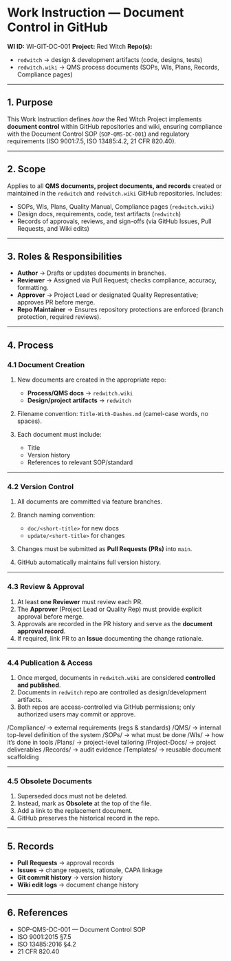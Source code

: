 # **Work Instruction — Document Control in GitHub**

**WI ID:** WI-GIT-DC-001
**Project:** Red Witch
**Repo(s):**

* `redwitch` → design & development artifacts (code, designs, tests)
* `redwitch.wiki` → QMS process documents (SOPs, WIs, Plans, Records, Compliance pages)

---

## 1. **Purpose**

This Work Instruction defines *how* the Red Witch Project implements **document control** within GitHub repositories and wiki, ensuring compliance with the Document Control SOP (`SOP-QMS-DC-001`) and regulatory requirements (ISO 9001:7.5, ISO 13485:4.2, 21 CFR 820.40).

---

## 2. **Scope**

Applies to all **QMS documents, project documents, and records** created or maintained in the `redwitch` and `redwitch.wiki` GitHub repositories. Includes:

* SOPs, WIs, Plans, Quality Manual, Compliance pages (`redwitch.wiki`)
* Design docs, requirements, code, test artifacts (`redwitch`)
* Records of approvals, reviews, and sign-offs (via GitHub Issues, Pull Requests, and Wiki edits)

---

## 3. **Roles & Responsibilities**

* **Author** → Drafts or updates documents in branches.
* **Reviewer** → Assigned via Pull Request; checks compliance, accuracy, formatting.
* **Approver** → Project Lead or designated Quality Representative; approves PR before merge.
* **Repo Maintainer** → Ensures repository protections are enforced (branch protection, required reviews).

---

## 4. **Process**

### 4.1 Document Creation

1. New documents are created in the appropriate repo:

   * **Process/QMS docs** → `redwitch.wiki`
   * **Design/project artifacts** → `redwitch`
2. Filename convention: `Title-With-Dashes.md` (camel-case words, no spaces).
3. Each document must include:

   * Title
   * Version history
   * References to relevant SOP/standard

---

### 4.2 Version Control

1. All documents are committed via feature branches.
2. Branch naming convention:

   * `doc/<short-title>` for new docs
   * `update/<short-title>` for changes
3. Changes must be submitted as **Pull Requests (PRs)** into `main`.
4. GitHub automatically maintains full version history.

---

### 4.3 Review & Approval

1. At least **one Reviewer** must review each PR.
2. The **Approver** (Project Lead or Quality Rep) must provide explicit approval before merge.
3. Approvals are recorded in the PR history and serve as the **document approval record**.
4. If required, link PR to an **Issue** documenting the change rationale.

---

### 4.4 Publication & Access

1. Once merged, documents in `redwitch.wiki` are considered **controlled and published**.
2. Documents in `redwitch` repo are controlled as design/development artifacts.
3. Both repos are access-controlled via GitHub permissions; only authorized users may commit or approve.

/Compliance/   → external requirements (regs & standards)
/QMS/          → internal top-level definition of the system
/SOPs/         → what must be done
/WIs/          → how it’s done in tools
/Plans/        → project-level tailoring
/Project-Docs/ → project deliverables
/Records/      → audit evidence
/Templates/    → reusable document scaffolding

---

### 4.5 Obsolete Documents

1. Superseded docs must not be deleted.
2. Instead, mark as **Obsolete** at the top of the file.
3. Add a link to the replacement document.
4. GitHub preserves the historical record in the repo.

---

## 5. **Records**

* **Pull Requests** → approval records
* **Issues** → change requests, rationale, CAPA linkage
* **Git commit history** → version history
* **Wiki edit logs** → document change history

---

## 6. **References**

* SOP-QMS-DC-001 — Document Control SOP
* ISO 9001:2015 §7.5
* ISO 13485:2016 §4.2
* 21 CFR 820.40
